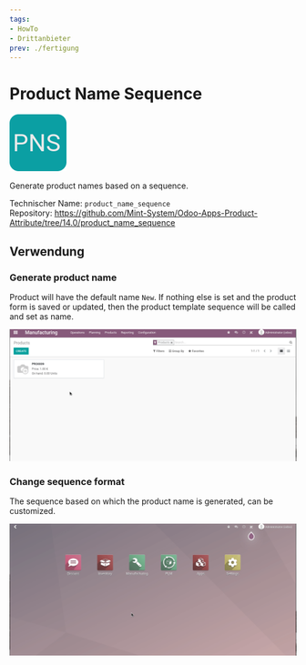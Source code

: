 ```yaml
---
tags:
- HowTo
- Drittanbieter
prev: ./fertigung
---
```

# Product Name Sequence
![](assets/icon_product_name_sequence.png)

Generate product names based on a sequence.

Technischer Name: `product_name_sequence`\
Repository: <https://github.com/Mint-System/Odoo-Apps-Product-Attribute/tree/14.0/product_name_sequence>

## Verwendung

### Generate product name

Product will have the default name `New`. If nothing else is set and the product form is saved or updated, then the product template sequence will be called and set as name.

![Odoo App Product Name Sequence Generate](assets/Odoo%20App%20Product%20Name%20Sequence%20Generate.gif)

### Change sequence format

The sequence based on which the product name is generated, can be customized.

![Odoo App Product Name Sequence Update](assets/Odoo%20App%20Product%20Name%20Sequence%20Update.gif)
